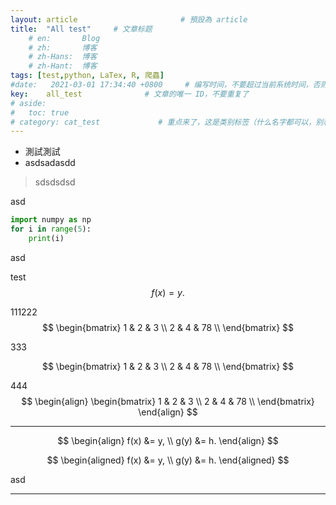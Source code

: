 ```yaml
---
layout: article                       # 預設為 article
title:  "All test"     # 文章标题
    # en:       Blog
    # zh:       博客
    # zh-Hans:  博客
    # zh-Hant:  博客
tags: [test,python, LaTex, R, 爬蟲]
#date:   2021-03-01 17:34:40 +0800     # 编写时间，不要超过当前系统时间，否则编译不通过
key:    all_test              # 文章的唯一 ID，不要重复了
# aside:
#   toc: true
# category: cat_test             # 重点来了，这是类别标签（什么名字都可以，别和其他标签重了）
---
```







* 測試測試
* asdsadasdd

> sdsdsdsd

asd

```python
import numpy as np
for i in range(5):
    print(i)
```

asd

test $$ f(x) = y. $$

111222
$$
\begin{bmatrix}
1 & 2 & 3 \\ 
2 & 4 & 78 \\ 
\end{bmatrix}
$$

333

$$
\begin{bmatrix}
1 & 2 & 3 \\ 
2 & 4 & 78 \\ 
\end{bmatrix}
$$

444
$$
\begin{align}
\begin{bmatrix}
1 & 2 & 3 \\ 
2 & 4 & 78 \\ 
\end{bmatrix}
\end{align}
$$


--- 

$$
\begin{align}
    f(x) &= y, \\
    g(y) &= h.
\end{align}
$$



$$
\begin{aligned}
    f(x) &= y, \\
    g(y) &= h.
\end{aligned}
$$


asd

<!--more-->

---
